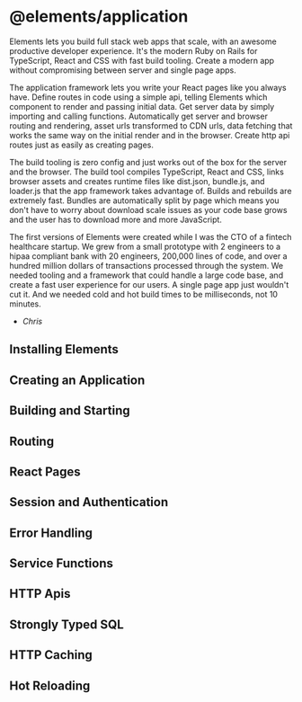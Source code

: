 # @elements/application
Elements lets you build full stack web apps that scale, with an awesome
productive developer experience. It's the modern Ruby on Rails for TypeScript,
React and CSS with fast build tooling. Create a modern app without compromising
between server and single page apps.

The application framework lets you write your React pages like you always have.
Define routes in code using a simple api, telling Elements which component to
render and passing initial data. Get server data by simply importing and calling
functions. Automatically get server and browser routing and rendering, asset
urls transformed to CDN urls, data fetching that works the same way on the
initial render and in the browser. Create http api routes just as easily as
creating pages.

The build tooling is zero config and just works out of the box for the server
and the browser. The build tool compiles TypeScript, React and CSS, links
browser assets and creates runtime files like dist.json, bundle.js, and
loader.js that the app framework takes advantage of. Builds and rebuilds are
extremely fast. Bundles are automatically split by page which means you don't
have to worry about download scale issues as your code base grows and the user
has to download more and more JavaScript.

The first versions of Elements were created while I was the CTO of a fintech
healthcare startup. We grew from a small prototype with 2 engineers to a hipaa
compliant bank with 20 engineers, 200,000 lines of code, and over a hundred
million dollars of transactions processed through the system. We needed tooling
and a framework that could handle a large code base, and create a fast user
experience for our users. A single page app just wouldn't cut it. And we needed
cold and hot build times to be milliseconds, not 10 minutes.

- *Chris*

## Installing Elements

## Creating an Application

## Building and Starting

## Routing

## React Pages

## Session and Authentication

## Error Handling

## Service Functions

## HTTP Apis

## Strongly Typed SQL

## HTTP Caching

## Hot Reloading
